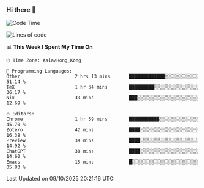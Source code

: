 ### Hi there 👋

<!--
**nicehiro/nicehiro** is a ✨ _special_ ✨ repository because its `README.md` (this file) appears on your GitHub profile.

Here are some ideas to get you started:

- 🔭 I’m currently working on ...
- 🌱 I’m currently learning ...
- 👯 I’m looking to collaborate on ...
- 🤔 I’m looking for help with ...
- 💬 Ask me about ...
- 📫 How to reach me: ...
- 😄 Pronouns: ...
- ⚡ Fun fact: ...
-->

<!--START_SECTION:waka-->
![Code Time](http://img.shields.io/badge/Code%20Time-1%2C123%20hrs%2034%20mins-blue)

![Lines of code](https://img.shields.io/badge/From%20Hello%20World%20I%27ve%20Written-1.9%20million%20lines%20of%20code-blue)

📊 **This Week I Spent My Time On** 

```text
🕑︎ Time Zone: Asia/Hong_Kong

💬 Programming Languages: 
Other                    2 hrs 13 mins       █████████████░░░░░░░░░░░░   51.14 % 
TeX                      1 hr 34 mins        █████████░░░░░░░░░░░░░░░░   36.17 % 
Nix                      33 mins             ███░░░░░░░░░░░░░░░░░░░░░░   12.69 % 

🔥 Editors: 
Chrome                   1 hr 59 mins        ███████████░░░░░░░░░░░░░░   45.70 % 
Zotero                   42 mins             ████░░░░░░░░░░░░░░░░░░░░░   16.38 % 
Preview                  39 mins             ████░░░░░░░░░░░░░░░░░░░░░   14.92 % 
ChatGPT                  38 mins             ████░░░░░░░░░░░░░░░░░░░░░   14.60 % 
Emacs                    15 mins             █░░░░░░░░░░░░░░░░░░░░░░░░   05.83 % 
```


 Last Updated on 09/10/2025 20:21:16 UTC
<!--END_SECTION:waka-->
